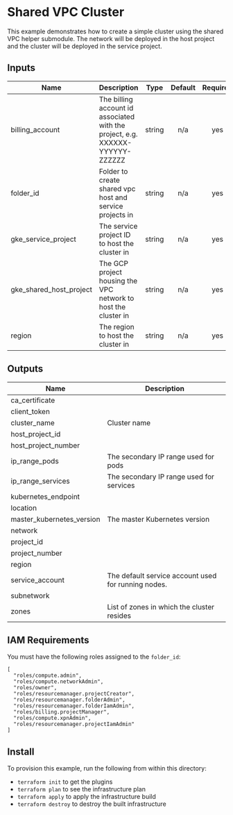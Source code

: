 # Shared VPC Cluster

This example demonstrates how to create a simple cluster using the shared VPC helper submodule.
The network will be deployed in the host project and the cluster will be deployed in the service project.

<!-- BEGINNING OF PRE-COMMIT-TERRAFORM DOCS HOOK -->
## Inputs

| Name | Description | Type | Default | Required |
|------|-------------|:----:|:-----:|:-----:|
| billing\_account | The billing account id associated with the project, e.g. XXXXXX-YYYYYY-ZZZZZZ | string | n/a | yes |
| folder\_id | Folder to create shared vpc host and service projects in | string | n/a | yes |
| gke\_service\_project | The service project ID to host the cluster in | string | n/a | yes |
| gke\_shared\_host\_project | The GCP project housing the VPC network to host the cluster in | string | n/a | yes |
| region | The region to host the cluster in | string | n/a | yes |

## Outputs

| Name | Description |
|------|-------------|
| ca\_certificate |  |
| client\_token |  |
| cluster\_name | Cluster name |
| host\_project\_id |  |
| host\_project\_number |  |
| ip\_range\_pods | The secondary IP range used for pods |
| ip\_range\_services | The secondary IP range used for services |
| kubernetes\_endpoint |  |
| location |  |
| master\_kubernetes\_version | The master Kubernetes version |
| network |  |
| project\_id |  |
| project\_number |  |
| region |  |
| service\_account | The default service account used for running nodes. |
| subnetwork |  |
| zones | List of zones in which the cluster resides |

<!-- END OF PRE-COMMIT-TERRAFORM DOCS HOOK -->

## IAM Requirements

You must have the following roles assigned to the `folder_id`:

```hcl
[
  "roles/compute.admin",
  "roles/compute.networkAdmin",
  "roles/owner",
  "roles/resourcemanager.projectCreator",
  "roles/resourcemanager.folderAdmin",
  "roles/resourcemanager.folderIamAdmin",
  "roles/billing.projectManager",
  "roles/compute.xpnAdmin",
  "roles/resourcemanager.projectIamAdmin"
]
```

## Install

To provision this example, run the following from within this directory:
- `terraform init` to get the plugins
- `terraform plan` to see the infrastructure plan
- `terraform apply` to apply the infrastructure build
- `terraform destroy` to destroy the built infrastructure
